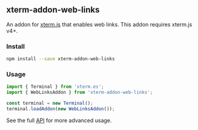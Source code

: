 ## xterm-addon-web-links

An addon for [xterm.js](https://github.com/xtermjs/xterm.js) that enables web links. This addon requires xterm.js v4+.

### Install

```bash
npm install --save xterm-addon-web-links
```

### Usage

```ts
import { Terminal } from 'xterm.es';
import { WebLinksAddon } from 'xterm-addon-web-links';

const terminal = new Terminal();
terminal.loadAddon(new WebLinksAddon());
```

See the full [API](https://github.com/xtermjs/xterm.js/blob/master/addons/xterm-addon-web-links/typings/xterm-addon-web-links.d.ts) for more advanced usage.
